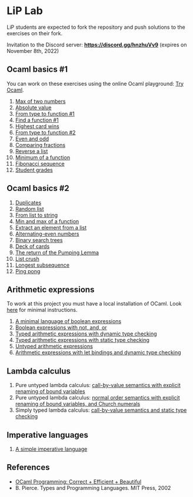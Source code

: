 # LiP Lab

LiP students are expected to fork the repository and push solutions to the exercises on their fork.

Invitation to the Discord server: **https://discord.gg/hnzhuVv9** (expires on November 8th, 2022)

## Ocaml basics #1

You can work on these exercises using the online Ocaml playground: [Try Ocaml](https://try.ocamlpro.com/).

1. [Max of two numbers](ocaml-basics/max-of-two/)
1. [Absolute value](ocaml-basics/absolute-value/)
1. [From type to function #1](ocaml-basics/fun-of-type-1/)
1. [Find a function #1](ocaml-basics/find-fun-1/)
1. [Highest card wins](ocaml-basics/highest-card-wins/)
1. [From type to function #2](ocaml-basics/fun-of-type-2/)
1. [Even and odd](ocaml-basics/even-odd/)
1. [Comparing fractions](ocaml-basics/fractions/)
1. [Reverse a list](ocaml-basics/rev-list)
1. [Minimum of a function](ocaml-basics/minfun)
1. [Fibonacci sequence](ocaml-basics/fibonacci-seq)
1. [Student grades](ocaml-basics/cumlaude)


## Ocaml basics #2

1. [Duplicates](ocaml-basics/dup)
1. [Random list](ocaml-basics/rnd-list)
1. [From list to string](ocaml-basics/string-of-list)
1. [Min and max of a function](ocaml-basics/minmax)
1. [Extract an element from a list](ocaml-basics/extract)
1. [Alternating-even numbers](ocaml-basics/alt-even)
1. [Binary search trees](ocaml-basics/binary-search-tree)
1. [Deck of cards](ocaml-basics/deck-of-cards)
1. [The return of the Pumping Lemma](ocaml-basics/pumping-lemma)
1. [List crush](ocaml-basics/list-crush)
1. [Longest subsequence](ocaml-basics/longsub)
1. [Ping pong](ocaml-basics/ping-pong)

## Arithmetic expressions

To work at this project you must have a local installation of OCaml. 
Look [here](install-ocaml) for minimal instructions.

1. [A minimal language of boolean expressions](expr/boolexpr)
1. [Boolean expressions with not, and, or](expr/andboolexpr)
1. [Typed arithmetic expressions with dynamic type checking](expr/arithexpr)
1. [Typed arithmetic expressions with static type checking](expr/sarithexpr)
1. [Untyped arithmetic expressions](expr/uarithexpr)
1. [Arithmetic expressions with let bindings and dynamic type checking](expr/letarithexpr)

## Lambda calculus

1. Pure untyped lambda calculus: [call-by-value semantics with explicit renaming of bound variables](lambda/untyped)
1. Pure untyped lambda calculus: [normal order semantics with explicit renaming of bound variables, and Church numerals](lambda/church)
1. Simply typed lambda calculus: [call-by-value semantics and static type checking](lambda/simplytyped)

## Imperative languages

1. [A simple imperative language](imp/while)

## References

- [OCaml Programming: Correct + Efficient + Beautiful](https://cs3110.github.io/textbook/cover.html)
- B. Pierce. Types and Programming Languages. MIT Press, 2002
